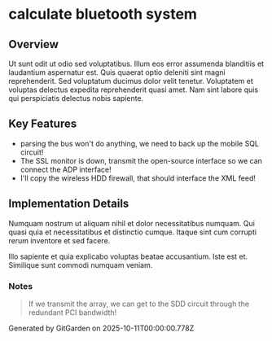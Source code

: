 # calculate bluetooth system

## Overview
Ut sunt odit ut odio sed voluptatibus. Illum eos error assumenda blanditiis et laudantium aspernatur est. Quis quaerat optio deleniti sint magni reprehenderit. Sed voluptatum ducimus dolor velit tenetur. Voluptatem et voluptas delectus expedita reprehenderit quasi amet. Nam sint labore quis qui perspiciatis delectus nobis sapiente.

## Key Features
- parsing the bus won't do anything, we need to back up the mobile SQL circuit!
- The SSL monitor is down, transmit the open-source interface so we can connect the ADP interface!
- I'll copy the wireless HDD firewall, that should interface the XML feed!

## Implementation Details
Numquam nostrum ut aliquam nihil et dolor necessitatibus numquam. Qui quasi quia et necessitatibus et distinctio cumque. Itaque sint cum corrupti rerum inventore et sed facere.
 Illo sapiente et quia explicabo voluptas beatae accusantium. Iste est et. Similique sunt commodi numquam veniam.

### Notes
> If we transmit the array, we can get to the SDD circuit through the redundant PCI bandwidth!

Generated by GitGarden on 2025-10-11T00:00:00.778Z